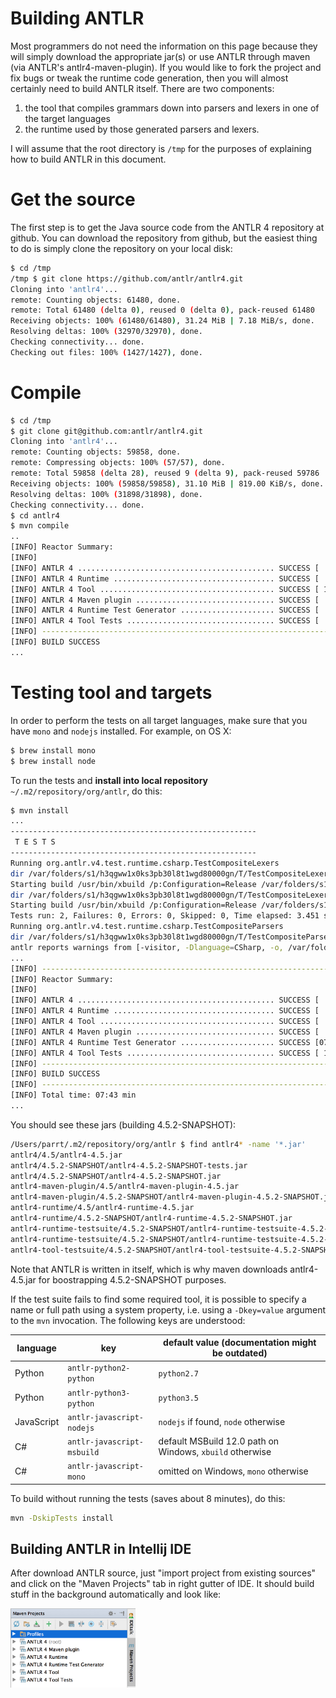 # Building ANTLR

Most programmers do not need the information on this page because they will simply download the appropriate jar(s) or use ANTLR through maven (via ANTLR's antlr4-maven-plugin). If you would like to fork the project and fix bugs or tweak the runtime code generation, then you will almost certainly need to build ANTLR itself. There are two components:

 1. the tool that compiles grammars down into parsers and lexers in one of the target languages
 1. the runtime used by those generated parsers and lexers.

I will assume that the root directory is `/tmp` for the purposes of explaining how to build ANTLR in this document.

# Get the source

The first step is to get the Java source code from the ANTLR 4 repository at github. You can download the repository from github, but the easiest thing to do is simply clone the repository on your local disk:

```bash
$ cd /tmp
/tmp $ git clone https://github.com/antlr/antlr4.git
Cloning into 'antlr4'...
remote: Counting objects: 61480, done.
remote: Total 61480 (delta 0), reused 0 (delta 0), pack-reused 61480
Receiving objects: 100% (61480/61480), 31.24 MiB | 7.18 MiB/s, done.
Resolving deltas: 100% (32970/32970), done.
Checking connectivity... done.
Checking out files: 100% (1427/1427), done.
```

# Compile

```bash
$ cd /tmp
$ git clone git@github.com:antlr/antlr4.git
Cloning into 'antlr4'...
remote: Counting objects: 59858, done.
remote: Compressing objects: 100% (57/57), done.
remote: Total 59858 (delta 28), reused 9 (delta 9), pack-reused 59786
Receiving objects: 100% (59858/59858), 31.10 MiB | 819.00 KiB/s, done.
Resolving deltas: 100% (31898/31898), done.
Checking connectivity... done.
$ cd antlr4
$ mvn compile
..
[INFO] Reactor Summary:
[INFO] 
[INFO] ANTLR 4 ............................................ SUCCESS [  0.447 s]
[INFO] ANTLR 4 Runtime .................................... SUCCESS [  3.113 s]
[INFO] ANTLR 4 Tool ....................................... SUCCESS [ 14.408 s]
[INFO] ANTLR 4 Maven plugin ............................... SUCCESS [  1.276 s]
[INFO] ANTLR 4 Runtime Test Generator ..................... SUCCESS [  0.773 s]
[INFO] ANTLR 4 Tool Tests ................................. SUCCESS [  6.920 s]
[INFO] ------------------------------------------------------------------------
[INFO] BUILD SUCCESS
...
```

# Testing tool and targets

In order to perform the tests on all target languages, make sure that you have `mono` and `nodejs` installed. For example, on OS X:

```bash
$ brew install mono
$ brew install node
```

To run the tests and **install into local repository** `~/.m2/repository/org/antlr`, do this:

```bash
$ mvn install
...
-------------------------------------------------------
 T E S T S
-------------------------------------------------------
Running org.antlr.v4.test.runtime.csharp.TestCompositeLexers
dir /var/folders/s1/h3qgww1x0ks3pb30l8t1wgd80000gn/T/TestCompositeLexers-1446068612451
Starting build /usr/bin/xbuild /p:Configuration=Release /var/folders/s1/h3qgww1x0ks3pb30l8t1wgd80000gn/T/TestCompositeLexers-1446068612451/Antlr4.Test.mono.csproj
dir /var/folders/s1/h3qgww1x0ks3pb30l8t1wgd80000gn/T/TestCompositeLexers-1446068615081
Starting build /usr/bin/xbuild /p:Configuration=Release /var/folders/s1/h3qgww1x0ks3pb30l8t1wgd80000gn/T/TestCompositeLexers-1446068615081/Antlr4.Test.mono.csproj
Tests run: 2, Failures: 0, Errors: 0, Skipped: 0, Time elapsed: 3.451 sec
Running org.antlr.v4.test.runtime.csharp.TestCompositeParsers
dir /var/folders/s1/h3qgww1x0ks3pb30l8t1wgd80000gn/T/TestCompositeParsers-1446068615864
antlr reports warnings from [-visitor, -Dlanguage=CSharp, -o, /var/folders/s1/h3qgww1x0ks3pb30l8t1wgd80000gn/T/TestCompositeParsers-1446068615864, -lib, /var/folders/s1/h3qgww1x0ks3pb30l8t1wgd80000gn/T/TestCompositeParsers-1446068615864, -encoding, UTF-8, /var/folders/s1/h3qgww1x0ks3pb30l8t1wgd80000gn/T/TestCompositeParsers-1446068615864/M.g4]
...
[INFO] ------------------------------------------------------------------------
[INFO] Reactor Summary:
[INFO] 
[INFO] ANTLR 4 ............................................ SUCCESS [  0.462 s]
[INFO] ANTLR 4 Runtime .................................... SUCCESS [  9.163 s]
[INFO] ANTLR 4 Tool ....................................... SUCCESS [  3.683 s]
[INFO] ANTLR 4 Maven plugin ............................... SUCCESS [  1.897 s]
[INFO] ANTLR 4 Runtime Test Generator ..................... SUCCESS [07:11 min]
[INFO] ANTLR 4 Tool Tests ................................. SUCCESS [ 16.694 s]
[INFO] ------------------------------------------------------------------------
[INFO] BUILD SUCCESS
[INFO] ------------------------------------------------------------------------
[INFO] Total time: 07:43 min
...
```

You should see these jars (building 4.5.2-SNAPSHOT):

```bash
/Users/parrt/.m2/repository/org/antlr $ find antlr4* -name '*.jar'
antlr4/4.5/antlr4-4.5.jar
antlr4/4.5.2-SNAPSHOT/antlr4-4.5.2-SNAPSHOT-tests.jar
antlr4/4.5.2-SNAPSHOT/antlr4-4.5.2-SNAPSHOT.jar
antlr4-maven-plugin/4.5/antlr4-maven-plugin-4.5.jar
antlr4-maven-plugin/4.5.2-SNAPSHOT/antlr4-maven-plugin-4.5.2-SNAPSHOT.jar
antlr4-runtime/4.5/antlr4-runtime-4.5.jar
antlr4-runtime/4.5.2-SNAPSHOT/antlr4-runtime-4.5.2-SNAPSHOT.jar
antlr4-runtime-testsuite/4.5.2-SNAPSHOT/antlr4-runtime-testsuite-4.5.2-SNAPSHOT-tests.jar
antlr4-runtime-testsuite/4.5.2-SNAPSHOT/antlr4-runtime-testsuite-4.5.2-SNAPSHOT.jar
antlr4-tool-testsuite/4.5.2-SNAPSHOT/antlr4-tool-testsuite-4.5.2-SNAPSHOT.jar
```

Note that ANTLR is written in itself, which is why maven downloads antlr4-4.5.jar for boostrapping 4.5.2-SNAPSHOT purposes.

If the test suite fails to find some required tool, it is possible to specify a name or full path
using a system property, i.e. using a `-Dkey=value` argument to the `mvn` invocation.
The following keys are understood:

| language   | key                        | default value (documentation might be outdated)          |
|------------|----------------------------|----------------------------------------------------------|
| Python     | `antlr-python2-python`     | `python2.7`                                              |
| Python     | `antlr-python3-python`     | `python3.5`                                              |
| JavaScript | `antlr-javascript-nodejs`  | `nodejs` if found, `node` otherwise                      |
| C#         | `antlr-javascript-msbuild` | default MSBuild 12.0 path on Windows, `xbuild` otherwise |
| C#         | `antlr-javascript-mono`    | omitted on Windows, `mono` otherwise                     |

To build without running the tests (saves about 8 minutes), do this:

```bash
mvn -DskipTests install
```

## Building ANTLR in Intellij IDE

After download ANTLR source, just "import project from existing sources" and click on the "Maven Projects" tab in right gutter of IDE. It should build stuff in the background automatically and look like:

<img src=images/intellij-maven.png width=200>
